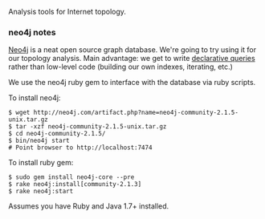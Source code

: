 Analysis tools for Internet topology.

### neo4j notes

[Neo4j](http://neo4j.com/) is a neat open source graph database. We're going
to try using it for our topology analysis. Main advantage: we get to write
[declarative queries](http://neo4j.com/docs/stable/cypher-query-lang.html) rather than
low-level code (building our own indexes, iterating, etc.)

We use the neo4j ruby gem to interface with the database via ruby scripts.

To install neo4j:
```
$ wget http://neo4j.com/artifact.php?name=neo4j-community-2.1.5-unix.tar.gz
$ tar -xzf neo4j-community-2.1.5-unix.tar.gz
$ cd neo4j-community-2.1.5/
$ bin/neo4j start
# Point browser to http://localhost:7474
```

To install ruby gem:
```
$ sudo gem install neo4j-core --pre
$ rake neo4j:install[community-2.1.3]
$ rake neo4j:start
```

Assumes you have Ruby and Java 1.7+ installed.
